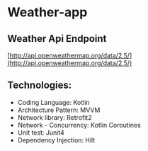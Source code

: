 # Weather-app

## Weather Api Endpoint
[http://api.openweathermap.org/data/2.5/](http://api.openweathermap.org/data/2.5/)

## Technologies:
- Coding Language: Kotlin
- Architecture Pattern: MVVM
- Network library: Retrofit2
- Network - Concurrency: Kotlin Coroutines 
- Unit test: Junit4
- Dependency Injection: Hilt
